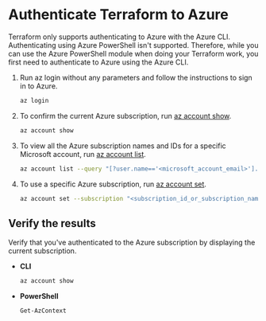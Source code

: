 # Authenticate Terraform to Azure

Terraform only supports authenticating to Azure with the Azure CLI. Authenticating using Azure PowerShell isn't supported. Therefore, while you can use the Azure PowerShell module when doing your Terraform work, you first need to authenticate to Azure using the Azure CLI.

1. Run az login without any parameters and follow the instructions to sign in to Azure.

    ```sh
    az login
    ```

2. To confirm the current Azure subscription, run [az account show](https://learn.microsoft.com/en-us/cli/azure/account#az-account-show).

    ```sh
    az account show
    ```

3. To view all the Azure subscription names and IDs for a specific Microsoft account, run [az account list](https://learn.microsoft.com/en-us/cli/azure/account#az-account-list).

    ```sh
    az account list --query "[?user.name=='<microsoft_account_email>'].{Name:name, ID:id, Default:isDefault}" --output Table
    ```

4. To use a specific Azure subscription, run [az account set](https://learn.microsoft.com/en-us/cli/azure/account#az-account-set).

    ```sh
    az account set --subscription "<subscription_id_or_subscription_name>"
    ```

## Verify the results

Verify that you've authenticated to the Azure subscription by displaying the current subscription.

- **CLI**

    ```sh
    az account show
    ```

- **PowerShell**

    ```sh
    Get-AzContext
    ```
